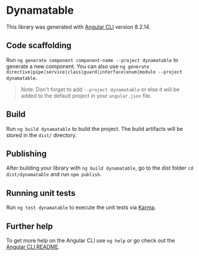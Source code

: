 # Dynamatable

This library was generated with [Angular CLI](https://github.com/angular/angular-cli) version 8.2.14.

## Code scaffolding

Run `ng generate component component-name --project dynamatable` to generate a new component. You can also use `ng generate directive|pipe|service|class|guard|interface|enum|module --project dynamatable`.
> Note: Don't forget to add `--project dynamatable` or else it will be added to the default project in your `angular.json` file. 

## Build

Run `ng build dynamatable` to build the project. The build artifacts will be stored in the `dist/` directory.

## Publishing

After building your library with `ng build dynamatable`, go to the dist folder `cd dist/dynamatable` and run `npm publish`.

## Running unit tests

Run `ng test dynamatable` to execute the unit tests via [Karma](https://karma-runner.github.io).

## Further help

To get more help on the Angular CLI use `ng help` or go check out the [Angular CLI README](https://github.com/angular/angular-cli/blob/master/README.md).
